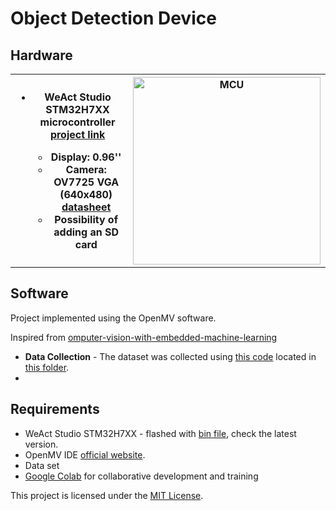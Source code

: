 <h1>Object Detection Device</h1>

<h2>Hardware</h2>

<table>
  <tr>
    <th>
      <ul>
        <li>WeAct Studio STM32H7XX microcontroller <a href="https://github.com/WeActStudio/MiniSTM32H7xx/tree/master">project link</a></li>
        <ul>
          <li>Display: 0.96''</li>
          <li>Camera: OV7725 VGA (640x480) <a href="https://cdn.sparkfun.com/datasheets/Sensors/LightImaging/OV7725.pdf">datasheet</a></li>
          <li>Possibility of adding an SD card</li>
        </ul>
      </ul>
    </th>
    <th><img src="https://github.com/WeActStudio/MiniSTM32H7xx/raw/master/Images/STM32H750VB_1.jpg" alt="MCU" width="300"></th>
  </tr>
</table>

<h2>Software</h2>
<p>Project implemented using the OpenMV software.</p>
<p>Inspired from <a href="https://github.com/ShawnHymel/computer-vision-with-embedded-machine-learning">omputer-vision-with-embedded-machine-learning</a></p>

<ul>
  <li><b>Data Collection</b> - The dataset was collected using <a href="/Capture/Capture.py">this code</a> located in <a href="/DataSet/">this folder</a>.</li>
  <li></li>
</ul>

<h2>Requirements</h2>
<ul>
  <li>WeAct Studio STM32H7XX - flashed with <a href="https://github.com/WeActStudio/MiniSTM32H7xx/tree/master/SDK/openmv/Firmwares/V4.4.1/Internal%20Flash">bin file</a>, check the latest version.</li>
  <li>OpenMV IDE <a href="https://openmv.io/">official website</a>.</li>
  <li>Data set</li>
  <li><a href="https://colab.research.google.com/">Google Colab</a> for collaborative development and training</li>
</ul>

<p>This project is licensed under the <a href="LICENSE">MIT License</a>.</p>
